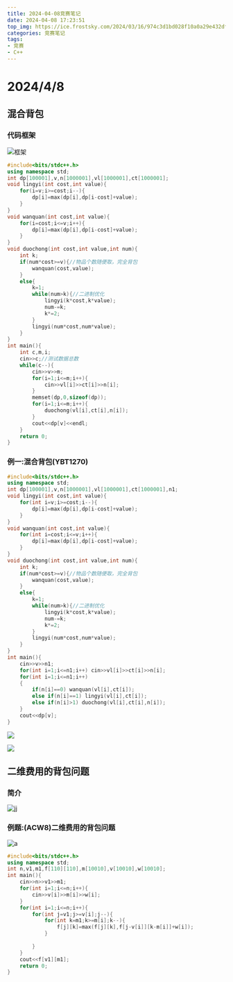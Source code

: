 ```yaml
---
title: 2024-04-08竞赛笔记
date: 2024-04-08 17:23:51
top_img: https://ice.frostsky.com/2024/03/16/974c3d1bd028f10a0a29e432dfc42f8d.png
categories: 竞赛笔记
tags:
- 竞赛
- C++
---
```


# 2024/4/8

## 混合背包
### 代码框架

![框架](https://s21.ax1x.com/2024/04/08/pFL05Uf.jpg)



```cpp
#include<bits/stdc++.h>
using namespace std;
int dp[100001],v,n[1000001],vl[1000001],ct[1000001];
void lingyi(int cost,int value){
	for(i=v;i>=cost;i--){
		dp[i]=max(dp[i],dp[i-cost]+value);
	}
} 
void wanquan(int cost,int value){
	for(i=cost;i<=v;i++){
		dp[i]=max(dp[i],dp[i-cost]+value);
	}
}
void duochong(int cost,int value,int num){
	int k;
	if(num*cost>=v){//物品个数随便取，完全背包 
		wanquan(cost,value);
	}
	else{
		k=1;
		while(num>k){//二进制优化 
			lingyi(k*cost,k*value);
			num-=k;
			k*=2;
		}
		lingyi(num*cost,num*value);
	}
}
int main(){
	int c,m,i;
	cin>>c;//测试数据总数
	while(c--){
		cin>>v>>m;
		for(i=1;i<=m;i++){
			cin>>vl[i]>>ct[i]>>n[i];
		}
		memset(dp,0,sizeof(dp));
		for(i=1;i<=m;i++){
			duochong(vl[i],ct[i],n[i]);
		}
		cout<<dp[v]<<endl;
	} 
	return 0;
}
```
### 例一:混合背包(YBT1270)


```cpp
#include<bits/stdc++.h>
using namespace std;
int dp[100001],v,n[1000001],vl[1000001],ct[1000001],n1;
void lingyi(int cost,int value){
	for(int i=v;i>=cost;i--){
		dp[i]=max(dp[i],dp[i-cost]+value);
	}
} 
void wanquan(int cost,int value){
	for(int i=cost;i<=v;i++){
		dp[i]=max(dp[i],dp[i-cost]+value);
	}
}
void duochong(int cost,int value,int num){
	int k;
	if(num*cost>=v){//物品个数随便取，完全背包 
		wanquan(cost,value);
	}
	else{
		k=1;
		while(num>k){//二进制优化 
			lingyi(k*cost,k*value);
			num-=k;
			k*=2;
		}
		lingyi(num*cost,num*value);
	}
}
int main(){
	cin>>v>>n1;
	for(int i=1;i<=n1;i++) cin>>vl[i]>>ct[i]>>n[i];
	for(int i=1;i<=n1;i++)
	{
		if(n[i]==0) wanquan(vl[i],ct[i]);
		else if(n[i]==1) lingyi(vl[i],ct[i]);
		else if(n[i]>1) duochong(vl[i],ct[i],n[i]);
	}
	cout<<dp[v];	
}
```

![](https://img.zshfoj.com/d07cd7a2d648a5073aaf450b2996db1bbc3ea9c9231fa4cc05a85ec99d791697.png)

![](https://img.zshfoj.com/cc3bdc084b52811a86931a3915a9ce39cdbf22b69b0a515d6a0f1ffedcb11b2e.png)

## 二维费用的背包问题

### 简介

![jj](https://s21.ax1x.com/2024/04/08/pFL0TPS.jpg)

### 例题:(ACW8)二维费用的背包问题

![a](https://s21.ax1x.com/2024/04/08/pFL0H2Q.png)

```cpp
#include<bits/stdc++.h>
using namespace std;
int n,v1,m1,f[110][110],m[10010],v[10010],w[10010];
int main(){
	cin>>n>>v1>>m1;
	for(int i=1;i<=n;i++){
		cin>>v[i]>>m[i]>>w[i];
	}
	for(int i=1;i<=n;i++){
		for(int j=v1;j>=v[i];j--){
			for(int k=m1;k>=m[i];k--){
				f[j][k]=max(f[j][k],f[j-v[i]][k-m[i]]+w[i]);
			}
			
		}
	}
	cout<<f[v1][m1];
	return 0;
}
```





